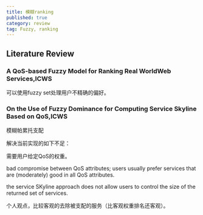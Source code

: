 ```yaml
---
title: 模糊ranking
published: true
category: review
tag: Fuzzy, ranking
---
```


## Literature Review

### A QoS-based Fuzzy Model for Ranking Real WorldWeb Services,ICWS

可以使用fuzzy set处理用户不精确的偏好。


### On the Use of Fuzzy Dominance for Computing Service Skyline Based on QoS,ICWS

模糊帕累托支配

解决当前实现的如下不足：

需要用户给定QoS的权重。

bad compromise between QoS attributes; users usually prefer services that are (moderately) good in all QoS attributes.

the service SKyline approach does not allow users to control the size of the returned set of services.

个人观点，比较客观的去除被支配的服务（比客观权重排名还客观）。
